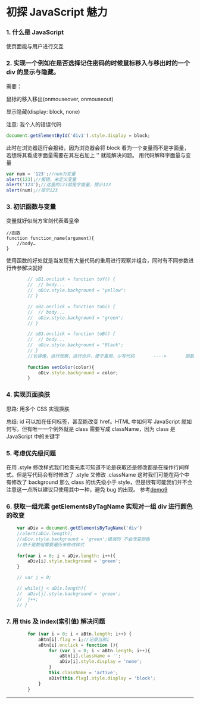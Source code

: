 <!-- ---
title: 初探 JavaScript 魅力
reward: true
toc: true
tags:
	- blue视频笔记
	- JavaScript
--- -->

#  初探 JavaScript 魅力

### 1. 什么是 JavaScript 

使页面能与用户进行交互

### 2.  实现一个例如在是否选择记住密码的时候鼠标移入与移出时的一个 div 的显示与隐藏。 
<!--more-->
需要：

鼠标的移入移出(onmouseover, onmouseout)

显示隐藏(display: block, none)

注意: 我个人的错误代码
```javascript
document.getElementById('div1').style.display = block;
```
此时在浏览器运行会报错，因为浏览器会将 block 看为一个变量而不是字面量，若想将其看成字面量需要在其左右加上 '' 就能解决问题。
用代码解释字面量与变量
```javascript
var num = '123';//num为变量
alert(123);//报错，未定义变量
alert('123');//这里的123就是字面量，提示123
alert(num);//提示123
```

### 3.  初识函数与变量

变量就好似尚方宝剑代表着皇帝
```
//函数
function function_name(argument){
    //body…
}
```
使用函数的好处就是当发现有大量代码的重用进行观察并组合，同时有不同参数进行传参解决就好
```javascript
		// oB1.onclick = function toY() {
		// 	// body...
		// 	oDiv.style.background = "yellow";
		// }

		// oB2.onclick = function toG() {
		// 	// body...
		// 	oDiv.style.background = "green";
		// }

		// oB3.onclick = function toB() {
		// 	// body...
		// 	oDiv.style.background = "Black";
		// }
		//长得像，进行观察，进行合并，便于重用，少写代码		---->		函数传参
		
		function setColor(color){
			oDiv.style.background = color;
		}
```
### 4. 实现页面换肤

思路: 用多个 CSS 实现换肤

总结: id 可以加在任何标签，甚至能改变 href。HTML 中如何写 JavaScript 就如何写。但有唯一一个例外就是 class 需要写成 className，因为 class 是 JavaScript 中的关键字

### 5. 考虑优先级问题

在用 .style 修改样式我们检查元素可知道不论是获取还是修改都是在操作行间样式。但是写代码会有时修改了 .style 又修改 .className 这时我们可能在两个中有修改了 background 那么 class 的优先级小于 style，但是很有可能我们并不会注意这一点所以建议只使用其中一种，避免 bug 的出现。
参考[demo9](demo9.html)

### 6. 获取一组元素 getElementsByTagName 实现对一组 div 进行颜色的改变

```javascript
	var aDiv = document.getElementsByTagName('div')
	//alert(aDiv.length);
    //aDiv.style.background = 'green';错误的 不会改变颜色
	//由于是数组需要遍历来修改样式
	
	for(var i = 0; i < aDiv.length; i++){
		aDiv[i].style.background = 'green';
	}

	// var j = 0;

	// while(j < aDiv.length){
	// 	aDiv[j].style.background = 'green';
    // 	j++;
	// }
```


### 7. 用 this 及 index(索引值) 解决问题
```javascript
    	for (var i = 0; i < aBtn.length; i++) {
    		aBtn[i].flag = i;//记录当前i
    		aBtn[i].onclick = function (){
    			for (var i = 0; i < aBtn.length; i++){
    				aBtn[i].className = '';
    				aDiv[i].style.display = 'none';
    			}
    			this.className = 'active';
    			aDiv[this.flag].style.display = 'block';
    		}
    	}
```
---


